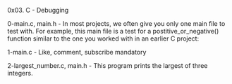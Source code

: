 0x03. C - Debugging

0-main.c, main.h - In most projects, we often give you only one main file to test with. For example, this main file is a test for a postitive_or_negative() function similar to the one you worked with in an earlier C project:

1-main.c -  Like, comment, subscribe
mandatory

2-largest_number.c, main.h - This program prints the largest of three integers.


